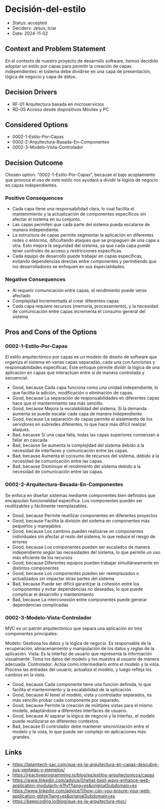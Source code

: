 # Decisión-del-estilo

* Status: accepted
* Deciders: Jesus, Iciar
* Date: 2024-11-02

## Context and Problem Statement

En el contexto de nuestro proyecto de desarrollo software, hemos decidido adoptar un estilo por capas para permitir la creación de capas independientes: el sistema debe dividirse en una capa de presentación, lógica de negocio y capa de datos..

## Decision Drivers

* RF-01 Arquitectura basada en microservicios
* RD-05 Acceso desde dispositivos Móviles y PC

## Considered Options

* 0002-1-Estilo-Por-Capas
* 0002-2-Arquitectura-Basada-En-Componentes
* 0002-3-Modelo-Vista-Controlador

## Decision Outcome

Chosen option: "0002-1-Estilo-Por-Capas", because el bajo acoplamiento que provoca el uso de este estilo nos ayudará a dividir la lógica de negocio en capas independientes.

### Positive Consequences

* Cada capa tiene una responsabilidad clara, lo cual facilita el mantenimiento y la actualización de componentes específicos sin afectar el sistema en su conjunto.
* Las capas permiten que cada parte del sistema pueda escalarse de manera independiente.
* La estructura de capas permite segmentar la aplicación en diferentes redes o entornos, dificultando ataques que se propaguen de una capa a otra. Esto mejora la seguridad del sistema, ya que cada capa puede tener controles de acceso y restricciones específicas.
* Cada equipo de desarrollo puede trabajar en capas específicas, evitando dependencias directas entre componentes y permitiendo que los desarrolladores se enfoquen en sus especialidades.

### Negative Consequences

* Al requerir comunicación entre capas, el rendimiento puede verse afectado
* Complejidad Incrementada al crear diferentes capas
* Cada capa requiere recursos (memoria, procesamiento), y la necesidad de comunicación entre capas incrementa el consumo general del sistema

## Pros and Cons of the Options

### 0002-1-Estilo-Por-Capas

El estilo arquitectónico por capas es un modelo de diseño de software que organiza el sistema en varias capas separadas, cada una con funciones y responsabilidades específicas. Este enfoque permite dividir la lógica de una aplicación en capas que interactúan entre sí de manera controlada y secuencial.

* Good, because Cada capa funciona como una unidad independiente, lo que facilita la adición, modificación o eliminación de capas.
* Good, because La separación de responsabilidades en diferentes capas hace que el mantenimiento sea más sencillo.
* Good, because Mejora la escalabilidad del sistema. Si la demanda aumenta se puede escalar cada capa de manera independiente.
* Good, because La separación de capas permite el aislamiento de los servidores en subredes diferentes, lo que hace más difícil realizar ataques.
* Bad, because Si una capa falla, todas las capas superiores comienzan a fallar en cascada.
* Bad, because Se aumenta la complejidad del sistema debido a la necesidad de interfaces y comunicación entre las capas.
* Bad, because Aumenta el consumo de recursos del sistema, debido a la necesidad de comunicación entre las capas.
* Bad, because Disminuye el rendimiento del sistema debido a la necesidad de comunicación entre las capas.

### 0002-2-Arquitectura-Basada-En-Componentes

Se enfoca en diseñar sistemas mediante componentes bien definidos que encapsulan funcionalidad específica. Los componentes pueden ser reutilizables y fácilmente reemplazables.

* Good, because Permite reutilizar componentes en diferentes proyectos
* Good, because Facilita la división del sistema en componentes más pequeños y manejables
* Good, because Los cambios pueden realizarse en componentes individuales sin afectar al resto del sistema, lo que reduce el riesgo de errores
* Good, because Los componentes pueden ser escalados de manera independiente según las necesidades del sistema, lo que permite un uso más eficiente de los recursos
* Good, because Diferentes equipos pueden trabajar simultáneamente en distintos componentes
* Good, because Los componentes pueden ser reemplazados o actualizados sin impactar otras partes del sistema
* Bad, because Puede ser difícil garantizar la cohesión entre los componentes y evitar dependencias no deseadas, lo que puede complicar el desarrollo y mantenimiento
* Bad, because La interconexión entre componentes puede generar dependencias complicadas

### 0002-3-Modelo-Vista-Controlador

MVC es un patrón arquitectónico que separa una aplicación en tres componentes principales:

Modelo: Gestiona los datos y la lógica de negocio. Es responsable de la recuperación, almacenamiento y manipulación de los datos y reglas de la aplicación.
Vista: Es la interfaz de usuario que representa la información visualmente. Toma los datos del modelo y los muestra al usuario de manera adecuada.
Controlador: Actúa como intermediario entre el modelo y la vista. Procesa las entradas del usuario, actualiza el modelo, y luego refleja los cambios en la vista.

* Good, because Cada componente tiene una función definida, lo que facilita el mantenimiento y la escalabilidad de la aplicación.
* Good, because Al tener el modelo, vista y controlador separados, es más sencillo probar cada componente por separado.
* Good, because Permite la creación de múltiples vistas para el mismo modelo, adaptándose a diferentes interfaces de usuario.
* Good, because Al separar la lógica de negocio y la interfaz, el modelo puede reutilizarse en diferentes contextos.
* Bad, because El controlador debe mantener sincronización entre el modelo y la vista, lo que puede ser complejo en aplicaciones más grandes.

## Links

* https://latamtech-sac.com/que-es-la-arquitectura-en-capas-descubre-sus-ventajas-y-ejemplos/
* https://reactiveprogramming.io/blog/es/estilos-arquitectonicos/capas
* https://www.linkedin.com/advice/0/what-best-ways-enhance-web-application-modularity-k1fyf?lang=es&originalSubdomain=es
* https://www.linkedin.com/advice/1/how-can-you-ensure-your-web-application-gbhje?lang=es&originalSubdomain=es
* https://keepcoding.io/blog/que-es-la-arquitectura-mvc/
